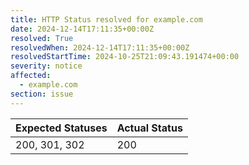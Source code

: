 ```yaml
---
title: HTTP Status resolved for example.com
date: 2024-12-14T17:11:35+00:00Z
resolved: True
resolvedWhen: 2024-12-14T17:11:35+00:00Z
resolvedStartTime: 2024-10-25T21:09:43.191474+00:00
severity: notice
affected:
  - example.com
section: issue
---
```


| Expected Statuses | Actual Status  |
|-------------------|----------------|
| 200, 301, 302 | 200 |
